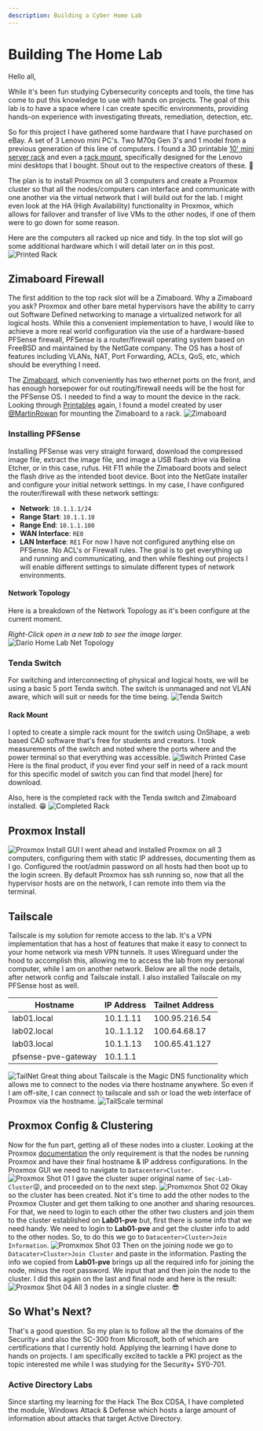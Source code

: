 ```yaml
---
description: Building a Cyber Home Lab
---
```


# Building The Home Lab

Hello all, 

While it's been fun studying Cybersecurity concepts and tools, the time has come to put this knowledge to use with hands on projects. The goal of this lab is to have a space where I can create specific environments, providing hands-on experience with investigating threats, remediation, detection, etc.

So for this project I have gathered some hardware that I have purchased on eBay. A set of 3 Lenovo mini PC's. Two M70q Gen 3's and 1 model from a previous generation of this line of computers. I found a 3D printable [10' mini server rack](https://www.printables.com/model/427461-10-inch-server-rack) and even a [rack mount](https://www.printables.com/model/202118-lenovo-tiny-10-inch-rack-mount), specifically designed for the Lenovo mini desktops that I bought. Shout out to the respective creators of these. 👏

The plan is to install Proxmox on all 3 computers and create a Proxmox cluster so that all the nodes/computers can interface and communicate with one another via the virtual network that I will build out for the lab. I might even look at the HA (High Availability) functionality in Proxmox, which allows for failover and transfer of live VMs to the other nodes, if one of them were to go down for some reason.

Here are the computers all racked up nice and tidy. In the top slot will go some additional hardware which I will detail later on in this post.
![Printed Rack](img/5743927c9d55dea7cbdeda8da0ae65ce.png)

## Zimaboard Firewall

The first addition to the top rack slot will be a Zimaboard. Why a Zimaboard you ask? Proxmox and other bare metal hypervisors have the ability to carry out Software Defined networking to manage a virtualized network for all logical hosts. While this a convenient implementation to have, I would like to achieve a more real world configuration via the use of a hardware-based PFSense firewall, PFSense is a router/firewall operating system based on FreeBSD and maintained by the NetGate company. The OS has a host of features including VLANs, NAT, Port Forwarding, ACLs, QoS, etc, which should be everything I need. 

The [Zimaboard](https://shop.zimaboard.com/), which conveniently has two ethernet ports on the front, and has enough horsepower for out routing/firewall needs will be the host for the PFSense OS. I needed to find a way to mount the device in the rack. Looking through [Printables](https://printables.com/) again, I found a model created by user [@MartinRowan](https://www.printables.com/@MartinRowan) for mounting the Zimaboard to a rack.
![Zimaboard](img/0f1f76e45137478b33953db01ec116b6.png)

### Installing PFSense

Installing PFSense was very straight forward, download the compressed image file, extract the image file, and image a USB flash drive via Belina Etcher, or in this case, rufus. Hit F11 while the Zimaboard boots and select the flash drive as the intended boot device. Boot into the NetGate installer and configure your initial network settings. In my case, I have configured the router/firewall with these network settings:

- **Network**: `10.1.1.1/24`
- **Range Start**: `10.1.1.10`
- **Range End**: `10.1.1.100`
- **WAN Interface**: `RE0`
- **LAN Interface**: `RE1`
  For now I have not configured anything else on PFSense. No ACL's or Firewall rules. The goal is to get everything up and running and communicating, and then while fleshing out projects I will enable different settings to simulate different types of network environments.

#### Network Topology

Here is a breakdown of the Network Topology as it's been configure at the current moment.

*Right-Click open in a new tab to see the image larger.*
![Dario Home Lab Net Topology](img/DC-HomeLabNetworkTopology.svg)
  
  ### Tenda Switch
  
  For switching and interconnecting of physical and logical hosts, we will be using a basic 5 port Tenda switch. The switch is unmanaged and not VLAN aware, which will suit or needs for the time being. 
  ![Tenda Switch](img/b7f31a49332ceaa1e7549989ef179f9a.png)
  
  #### Rack Mount
  
  I opted to create a simple rack mount for the switch using OnShape, a web based CAD software that's free for students and creators. I took measurements of the switch and noted where the ports where and the power terminal so that everything was accessible.
  ![Switch Printed Case](img/9d2865053f9d04ad739499f735d3a595.png)
  Here is the final product, if you ever find your self in need of a rack mount for this specific model of switch you can find that model [here] for download.

Also, here is the completed rack with the Tenda switch and Zimaboard installed. 😁
![Completed Rack](img/cb6ae6e085d2a8f9bcaa4f99f5222dd6.png)

## Proxmox Install

![Proxmox Install GUI](img/5629a04db95d04845337d0b233d9243f.png)
I went ahead and installed Proxmox on all 3 computers, configuring them with static IP addresses, documenting them as I go. Configured the root/admin password on all hosts had then boot up to the login screen. By default Proxmox has ssh running so, now that all the hypervisor hosts are on the network, I can remote into them via the terminal.

## Tailscale

Tailscale is my solution for remote access to the lab. It's a VPN implementation that has a host of features that make it easy to connect to your home network via mesh VPN tunnels. It uses Wireguard under the hood to accomplish this, allowing me to access the lab from my personal computer, while I am on another network. Below are all the node details, after network config and Tailscale install. I also installed Tailscale on my PFSense host as well.  

| Hostname            | IP Address | Tailnet Address |
| ------------------- | ---------- | --------------- |
| lab01.local         | 10.1.1.11  | 100.95.216.54   |
| lab02.local         | 10..1.1.12 | 100.64.68.17    |
| lab03.local         | 10.1.1.13  | 100.65.41.127   |
| pfsense-pve-gateway | 10.1.1.1   |                 |

![TailNet](img/e8de7edd57167875b2fbb04b08fadd5a.png)
Great thing about Tailscale is the Magic DNS functionality which allows me to connect to the nodes via there hostname anywhere. So even if I am off-site, I can connect to tailscale and ssh or load the web interface of Proxmox via the hostname.
![TailScale terminal](img/aee446c7cd8914aec6aca94545b87ce8.png)

## Proxmox Config & Clustering

Now for the fun part, getting all of these nodes into a cluster. Looking at the Proxmox [documentation](https://pve.proxmox.com/pve-docs/pve-admin-guide.html#chapter_pvecm) the only requirement is that the nodes be running Proxmox and have their final hostname & IP address configurations. In the Proxmox GUI we need to navigate to `Datacenter>Cluster`.
![Proxmox Shot 01](img/64a20bad6babb4785713d4ee1c65d349.png)
I gave the cluster super original name of `Sec-Lab-Cluster`😜, and proceeded on to the next step.
![Promxmox Shot 02](img/58a5f5a094c107c012ec9308ddfb46fc.png)
Okay so the cluster has been created. Not it's time to add the other nodes to the Proxmox Cluster and get them talking to one another and sharing resources. For that, we need to login to each other the other two clusters and join them to the cluster established on **Lab01-pve** but, first there is some info that we need handy. We need to login to **Lab01-pve** and get the cluster info to add to the other nodes. So, to do this we go to `Datacenter>Cluster>Join Information`.
![Promxmox Shot 03](img/195f3e190385fd59007cef7e1ac2bee6.png)
Then on the joining node we go to `Datacater>Cluster>Join Cluster` and paste in the information. Pasting the info we copied from **Lab01-pve** brings up all the required info for joining the node, minus the root password. We input that and then join the node to the cluster. I did this again on the last and final node and here is the result:
![Proxmox Shot 04](img/53852baf5ef6b7bff47e744e1b37bae5.png)
All 3 nodes in a single cluster. 😎

## So What's Next?

That's a good question. So my plan is to follow all the the domains of the Security+ and also the SC-300 from Microsoft, both of which are certifications that I currently hold. Applying the learning I have done to hands on projects. I am specifically excited to tackle a PKI project as the topic interested me while I was studying for the Security+ SY0-701.

### Active Directory Labs

Since starting my learning for the Hack The Box CDSA, I have completed the module, Windows Attack & Defense which hosts a large amount of information about attacks that target Active Directory.
